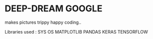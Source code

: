 # DEEP-DREAM GOOGLE

makes pictures trippy
happy coding..

Libraries used :
SYS
OS
MATPLOTLIB
PANDAS
KERAS
TENSORFLOW
